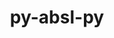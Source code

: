---
title: "py-absl-py"
layout: cache
categories: [package, v0.22.1]
meta: {"versions": ["1.4.0"], "compilers": ["apple-clang@=15.0.0", "gcc@=11.4.0"], "oss": ["ubuntu22.04", "ventura"], "platforms": ["darwin", "linux"], "targets": ["aarch64", "neoverse_v1", "neoverse_v2", "x86_64_v3"], "stacks": ["e4s", "e4s-neoverse-v2", "e4s-neoverse_v1", "ml-darwin-aarch64-mps", "ml-linux-x86_64-cpu", "ml-linux-x86_64-cuda", "root"], "num_specs": 9, "num_specs_by_stack": {"root": 9, "ml-darwin-aarch64-mps": 1, "e4s-neoverse_v1": 2, "e4s-neoverse-v2": 2, "ml-linux-x86_64-cuda": 2, "ml-linux-x86_64-cpu": 2, "e4s": 2}}
spec_details: [{"hash": "2q3d623ubxcmhzbr4zcfk4ziujs2ryqd", "compiler": "apple-clang@=15.0.0", "versions": ["1.4.0"], "os": "ventura", "platform": "darwin", "target": "aarch64", "variants": ["build_system=python_pip"], "stacks": ["root", "ml-darwin-aarch64-mps"], "size": "-", "tarball": "https://binaries.spack.io/v0.22.1/build_cache/darwin-ventura-aarch64/apple-clang-15.0.0/py-absl-py-1.4.0/darwin-ventura-aarch64-apple-clang-15.0.0-py-absl-py-1.4.0-2q3d623ubxcmhzbr4zcfk4ziujs2ryqd.spack"}, {"hash": "wzfm3w345hj2x5hgy5vmjk4lbz2rwmvt", "compiler": "gcc@=11.4.0", "versions": ["1.4.0"], "os": "ubuntu22.04", "platform": "linux", "target": "neoverse_v1", "variants": ["build_system=python_pip"], "stacks": ["root", "e4s-neoverse_v1"], "size": "-", "tarball": "https://binaries.spack.io/v0.22.1/build_cache/linux-ubuntu22.04-neoverse_v1/gcc-11.4.0/py-absl-py-1.4.0/linux-ubuntu22.04-neoverse_v1-gcc-11.4.0-py-absl-py-1.4.0-wzfm3w345hj2x5hgy5vmjk4lbz2rwmvt.spack"}, {"hash": "ls5bkx6pqyqieraibgqljotlpnpsrsjp", "compiler": "gcc@=11.4.0", "versions": ["1.4.0"], "os": "ubuntu22.04", "platform": "linux", "target": "neoverse_v1", "variants": ["build_system=python_pip"], "stacks": ["root", "e4s-neoverse_v1"], "size": "-", "tarball": "https://binaries.spack.io/v0.22.1/build_cache/linux-ubuntu22.04-neoverse_v1/gcc-11.4.0/py-absl-py-1.4.0/linux-ubuntu22.04-neoverse_v1-gcc-11.4.0-py-absl-py-1.4.0-ls5bkx6pqyqieraibgqljotlpnpsrsjp.spack"}, {"hash": "sz7pzauvcsvugba3dpj5voytozczjrim", "compiler": "gcc@=11.4.0", "versions": ["1.4.0"], "os": "ubuntu22.04", "platform": "linux", "target": "neoverse_v2", "variants": ["build_system=python_pip"], "stacks": ["e4s-neoverse-v2", "root"], "size": "-", "tarball": "https://binaries.spack.io/v0.22.1/build_cache/linux-ubuntu22.04-neoverse_v2/gcc-11.4.0/py-absl-py-1.4.0/linux-ubuntu22.04-neoverse_v2-gcc-11.4.0-py-absl-py-1.4.0-sz7pzauvcsvugba3dpj5voytozczjrim.spack"}, {"hash": "mkffy7dh5x4qajdxhffpdqfka6e4rv6d", "compiler": "gcc@=11.4.0", "versions": ["1.4.0"], "os": "ubuntu22.04", "platform": "linux", "target": "neoverse_v2", "variants": ["build_system=python_pip"], "stacks": ["e4s-neoverse-v2", "root"], "size": "-", "tarball": "https://binaries.spack.io/v0.22.1/build_cache/linux-ubuntu22.04-neoverse_v2/gcc-11.4.0/py-absl-py-1.4.0/linux-ubuntu22.04-neoverse_v2-gcc-11.4.0-py-absl-py-1.4.0-mkffy7dh5x4qajdxhffpdqfka6e4rv6d.spack"}, {"hash": "3b53fkqvwo5jbgdgq2dngokr2pwdbaqj", "compiler": "gcc@=11.4.0", "versions": ["1.4.0"], "os": "ubuntu22.04", "platform": "linux", "target": "x86_64_v3", "variants": ["build_system=python_pip"], "stacks": ["root", "ml-linux-x86_64-cuda", "ml-linux-x86_64-cpu"], "size": "-", "tarball": "https://binaries.spack.io/v0.22.1/build_cache/linux-ubuntu22.04-x86_64_v3/gcc-11.4.0/py-absl-py-1.4.0/linux-ubuntu22.04-x86_64_v3-gcc-11.4.0-py-absl-py-1.4.0-3b53fkqvwo5jbgdgq2dngokr2pwdbaqj.spack"}, {"hash": "vqhdlnicf56ym65ajybavpyxxy63hn6f", "compiler": "gcc@=11.4.0", "versions": ["1.4.0"], "os": "ubuntu22.04", "platform": "linux", "target": "x86_64_v3", "variants": ["build_system=python_pip"], "stacks": ["root", "e4s"], "size": "-", "tarball": "https://binaries.spack.io/v0.22.1/build_cache/linux-ubuntu22.04-x86_64_v3/gcc-11.4.0/py-absl-py-1.4.0/linux-ubuntu22.04-x86_64_v3-gcc-11.4.0-py-absl-py-1.4.0-vqhdlnicf56ym65ajybavpyxxy63hn6f.spack"}, {"hash": "7xxgdordfb5ilsktejtk6tvzyutbovzt", "compiler": "gcc@=11.4.0", "versions": ["1.4.0"], "os": "ubuntu22.04", "platform": "linux", "target": "x86_64_v3", "variants": ["build_system=python_pip"], "stacks": ["root", "ml-linux-x86_64-cuda", "ml-linux-x86_64-cpu"], "size": "-", "tarball": "https://binaries.spack.io/v0.22.1/build_cache/linux-ubuntu22.04-x86_64_v3/gcc-11.4.0/py-absl-py-1.4.0/linux-ubuntu22.04-x86_64_v3-gcc-11.4.0-py-absl-py-1.4.0-7xxgdordfb5ilsktejtk6tvzyutbovzt.spack"}, {"hash": "4jwltka6ucs2bsbvep6stuwga6ay23ia", "compiler": "gcc@=11.4.0", "versions": ["1.4.0"], "os": "ubuntu22.04", "platform": "linux", "target": "x86_64_v3", "variants": ["build_system=python_pip"], "stacks": ["root", "e4s"], "size": "-", "tarball": "https://binaries.spack.io/v0.22.1/build_cache/linux-ubuntu22.04-x86_64_v3/gcc-11.4.0/py-absl-py-1.4.0/linux-ubuntu22.04-x86_64_v3-gcc-11.4.0-py-absl-py-1.4.0-4jwltka6ucs2bsbvep6stuwga6ay23ia.spack"}]
---